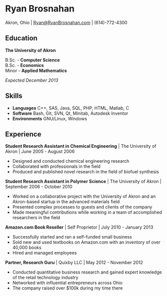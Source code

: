 # Ryan Brosnahan #
Akron, Ohio | Ryan@RyanBrosnahan.com | (614)-772-4300
## Education ##

**The University of Akron**

B.Sc. - **Computer Science**  
B.Sc. - **Economics**  
Minor - **Applied Mathematics**

*Expected December 2013*

## Skills ##

 - **Languages** C++, SAS, Java, SQL, PHP, HTML, Matlab, C
 - **Software** Bash, Git, SVN, Qt, Minitab, Autodesk Inventor
 - **Environments** GNU/Linux, Windows

## Experience  ##

**Student Research Assistant in Chemical Engineering** |
The University of Akron |
June 2005 - August 2006

 - Designed and conducted chemical engineering research
 - Collaborated with professionals in the field
 - Produced and published novel research in the field of biofuel synthesis

**Student Research Assistant in Polymer Science** |
The University of Akron |
September 2006 - October 2010

 - Worked on a collaborative project with the University of Akron and an Akron-based startup in the advanced materials field
 - Presented complex processes to guests and clients of the company 
 - Made meaningful contributions while working  in a team of accomplished researchers in the field

**Amazon.com Book Reseller** |
Self Proprietor | 
July 2010 - January 2013 

 - Successfully started and ran a self-funded small business
 - Sold new and used textbooks on Amazon.com with an inventory of over 40,000 books
 - Hired and managed employees

**Partner, Research Guru** |
Quixby LLC | 
May 2012 - November 2012 

 - Conducted quantitative business research and gained expert knowledge of the retail technology industry
 - Networked with influential entrepreneurs across Ohio
 - The company raised over $100k during my time there
